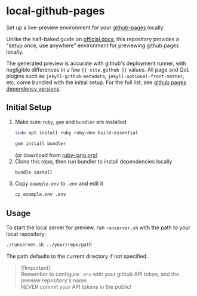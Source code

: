 # local-github-pages
Set up a live-preview environment for your [github-pages](https://pages.github.com/) locally

Unlike the half-baked guide on [official docs](https://docs.github.com/en/pages/setting-up-a-github-pages-site-with-jekyll/testing-your-github-pages-site-locally-with-jekyll), this repository provides a "setup once, use anywhere" environment for previewing github pages locally.

The generated preview is accurate with github's deployment runner, with negligible differences in a few <!--{% raw %}--> `{{ site.github }}` <!--{% endraw %}--> values. All page and QoL plugins such as `jekyll-github-metadata`, `jekyll-optional-front-matter`, etc. come bundled with the initial setup. For the full list, see [github pages dependency versions](https://pages.github.com/versions/).

## Initial Setup
1. Make sure `ruby`, `gem` and `bundler` are installed
	```bash
	sudo apt install ruby ruby-dev build-essential
	```
	```bash
	gem install bundler
	```
	(or download from [ruby-lang.org](https://www.ruby-lang.org/en/downloads/))
2. Clone this repo, then run bundler to install dependencies locally
	```bash
	bundle install
	```
3. Copy `example.env` to `.env` and edit it
	```bash
	cp example.env .env
	```

## Usage
To start the local server for preview, run `runserver.sh` with the path to your local repository:
```bash
./runserver.sh ../your/repo/path
```
The path defaults to the current directory if not specified.

> [!Important]\
> Remember to configure `.env` with your github API token, and the preview repository's name.\
> NEVER commit your API tokens in the public!
